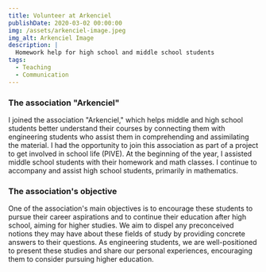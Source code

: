 ```yaml
---
title: Volunteer at Arkenciel
publishDate: 2020-03-02 00:00:00
img: /assets/arkenciel-image.jpeg
img_alt: Arkenciel Image
description: |
  Homework help for high school and middle school students
tags:
  - Teaching
  - Communication
---
```

### The association "Arkenciel"
I joined the association "Arkenciel," which helps middle and high school students better understand their courses by connecting them with engineering students who assist them in comprehending and assimilating the material. I had the opportunity to join this association as part of a project to get involved in school life (PIVE). At the beginning of the year, I assisted middle school students with their homework and math classes. I continue to accompany and assist high school students, primarily in mathematics.
### The association's objective
One of the association's main objectives is to encourage these students to pursue their career aspirations and to continue their education after high school, aiming for higher studies. We aim to dispel any preconceived notions they may have about these fields of study by providing concrete answers to their questions. As engineering students, we are well-positioned to present these studies and share our personal experiences, encouraging them to consider pursuing higher education.